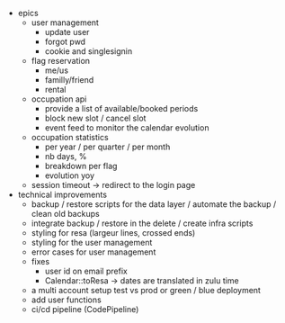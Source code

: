 * epics
    * user management
        * update user
        * forgot pwd
        * cookie and singlesignin
    * flag reservation
        * me/us
        * familly/friend
        * rental
    * occupation api
        * provide a list of available/booked periods
        * block new slot / cancel slot
        * event feed to monitor the calendar evolution
    * occupation statistics
        * per year / per quarter / per month
        * nb days, %
        * breakdown per flag
        * evolution yoy
    * session timeout -> redirect to the login page
* technical improvements
    * backup / restore scripts for the data layer / automate the backup / clean old backups
    * integrate backup / restore in the delete / create infra scripts
    * styling for resa (largeur lines, crossed ends)
    * styling for the user management
    * error cases for user management
    * fixes
        * user id on email prefix
        * Calendar::toResa -> dates are translated in zulu time
    * a multi account setup test vs prod or green / blue deployment
    * add user functions
    * ci/cd pipeline (CodePipeline)
